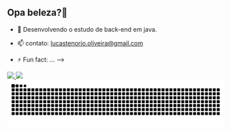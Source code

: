 ## Opa beleza?👋

- 🌱 Desenvolvendo o estudo de back-end em java.
- 📫 contato: lucastenorio.oliveira@gmail.com

- ⚡ Fun fact: ...
-->

<div>
  <a href="https://github.com/tenoriolucas0205">
    <img height="180em" src="https://github-readme-stats.vercel.app/api?username=tenoriolucas0205&show_icons=true&theme=dark&include_all_commits=true&count_private=true"/>
    <img height="180em" src="https://github-readme-stats.vercel.app/api/top-langs/?username=tenoriolucas0205&layout=compact&langs_count=16&theme=dark"/>
  </a>
</div>


<img src="https://raw.githubusercontent.com/tenoriolucas0205/tenoriolucas0205/output/snake.svg" alt="Snake animation" />
